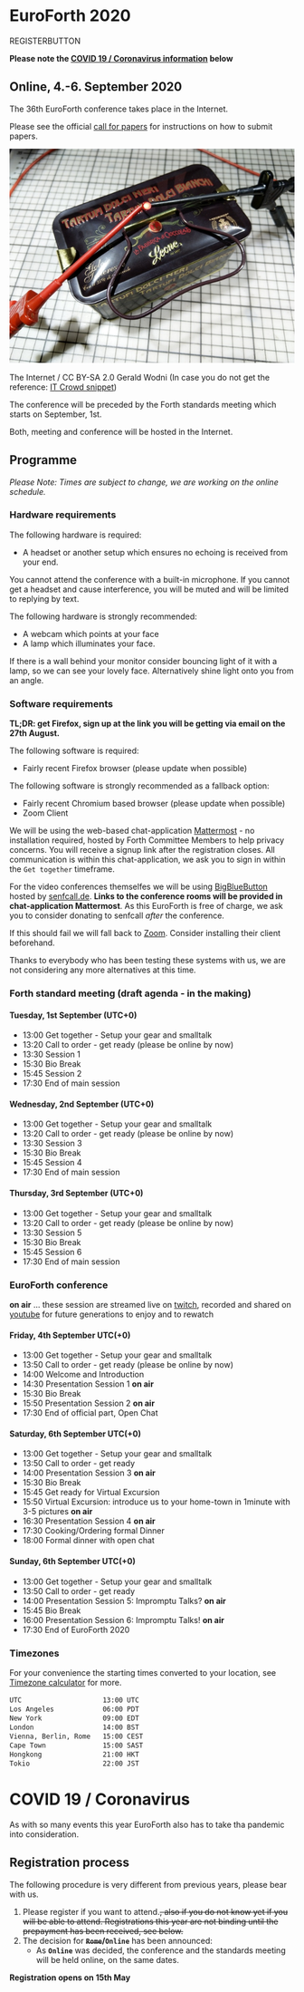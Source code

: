 # EuroForth 2020
REGISTERBUTTON

__Please note the [COVID 19 / Coronavirus information](#covid-19--coronavirus) below__

## Online, 4.-6. September 2020
The 36th EuroForth conference takes place in the Internet.

Please see the official [call for papers](http://www.euroforth.org/ef20/cfp.html) for instructions on how to submit papers.

![The Internet](/images/2020/internet.jpg)

The Internet / CC BY-SA 2.0 Gerald Wodni
(In case you do not get the reference: [IT Crowd snippet](https://www.youtube.com/watch?v=iDbyYGrswtg))

The conference will be preceded by the Forth standards meeting which starts on September, 1st.

Both, meeting and conference will be hosted in the Internet.

## Programme

_Please Note: Times are subject to change, we are working on the online schedule._

### Hardware requirements
The following hardware is required:
- A headset or another setup which ensures no echoing is received from your end.

You cannot attend the conference with a built-in microphone. If you cannot get a headset and cause interference, you will be muted and will be limited to replying by text.

The following hardware is strongly recommended:
- A webcam which points at your face
- A lamp which illuminates your face.

If there is a wall behind your monitor consider bouncing light of it with a lamp, so we can see your lovely face. Alternatively shine light onto you from an angle.

### Software requirements

__TL;DR: get Firefox, sign up at the link you will be getting via email on the 27th August.__

The following software is required:
- Fairly recent Firefox browser (please update when possible)

The following software is strongly recommended as a fallback option:
- Fairly recent Chromium based browser (please update when possible)
- Zoom Client

We will be using the web-based chat-application [Mattermost](https://mattermost.com/) - no installation required, hosted by Forth Committee Members to help privacy concerns.
You will receive a signup link after the registration closes.
All communication is within this chat-application, we ask you to sign in within the `Get together` timeframe.

For the video conferences themselfes we will be using [BigBlueButton](https://bigbluebutton.org/) hosted by [senfcall.de](https://senfcall.de/).
__Links to the conference rooms will be provided in chat-application Mattermost__.
As this EuroForth is free of charge, we ask you to consider donating to senfcall _after_ the conference.

If this should fail we will fall back to [Zoom](https://zoom.us/). Consider installing their client beforehand.

Thanks to everybody who has been testing these systems with us, we are not considering any more alternatives at this time.

### Forth standard meeting (draft agenda - in the making)
#### Tuesday, 1st September (UTC+0)
- 13:00 Get together - Setup your gear and smalltalk
- 13:20 Call to order - get ready (please be online by now)
- 13:30 Session 1
- 15:30 Bio Break
- 15:45 Session 2
- 17:30 End of main session

#### Wednesday, 2nd September (UTC+0)
- 13:00 Get together - Setup your gear and smalltalk
- 13:20 Call to order - get ready (please be online by now)
- 13:30 Session 3
- 15:30 Bio Break
- 15:45 Session 4
- 17:30 End of main session

#### Thursday, 3rd September (UTC+0)
- 13:00 Get together - Setup your gear and smalltalk
- 13:20 Call to order - get ready (please be online by now)
- 13:30 Session 5
- 15:30 Bio Break
- 15:45 Session 6
- 17:30 End of main session

### EuroForth conference
**on air** ... these session are streamed live on [twitch](https://www.twitch.tv/4ther), recorded and shared on [youtube](https://www.youtube.com/channel/UC_mpkwOO_1ILd66GUTNVPQg) for future generations to enjoy and to rewatch

#### Friday, 4th September UTC(+0)

- 13:00 Get together - Setup your gear and smalltalk
- 13:50 Call to order - get ready (please be online by now)
- 14:00 Welcome and Introduction
- 14:30 Presentation Session 1 **on air**
- 15:30 Bio Break
- 15:50 Presentation Session 2 **on air**
- 17:30 End of official part, Open Chat

#### Saturday, 6th September UTC(+0)
- 13:00 Get together - Setup your gear and smalltalk
- 13:50 Call to order - get ready
- 14:00 Presentation Session 3 **on air**
- 15:30 Bio Break
- 15:45 Get ready for Virtual Excursion
- 15:50 Virtual Excursion: introduce us to your home-town in 1minute with 3-5 pictures **on air**
- 16:30 Presentation Session 4 **on air**
- 17:30 Cooking/Ordering formal Dinner
- 18:00 Formal dinner with open chat

#### Sunday, 6th September UTC(+0)
- 13:00 Get together - Setup your gear and smalltalk
- 13:50 Call to order - get ready
- 14:00 Presentation Session 5: Impromptu Talks? **on air**
- 15:45 Bio Break
- 16:00 Presentation Session 6: Impromptu Talks! **on air**
- 17:30 End of EuroForth 2020

### Timezones
For your convenience the starting times converted to your location, see [Timezone calculator](https://www.timeanddate.de/zeitzonen/zeitzonenrechner?iso=20200904T130000&p1=1440&p2=137&p3=179&p4=136&p5=259&p6=56&p7=102&p8=248) for more.

```
UTC                    13:00 UTC
Los Angeles            06:00 PDT
New York               09:00 EDT
London                 14:00 BST
Vienna, Berlin, Rome   15:00 CEST
Cape Town              15:00 SAST
Hongkong               21:00 HKT
Tokio                  22:00 JST
```


# COVID 19 / Coronavirus

As with so many events this year EuroForth also has to take tha pandemic into consideration.

## Registration process

The following procedure is very different from previous years, please bear with us.

1. Please register if you want to attend.~~, also if you do not know yet if you will be able to attend. Registrations this year are not binding until the prepayment has been received, see below.~~
2. The decision for __~~`Rome`~~/`Online`__ has been announced:
    - As __`Online`__ was decided, the conference and the standards meeting will be held online, on the same dates.

__Registration opens on 15th May__
